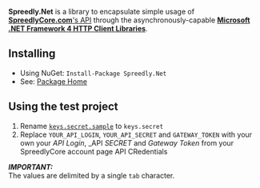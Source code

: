 
**Spreedly.Net** is a library to encapsulate simple usage of [**SpreedlyCore.com**'s API](https://spreedlycore.com/manual/quickstart) through the asynchronously-capable [**Microsoft .NET Framework 4 HTTP Client Libraries**](https://nuget.org/packages/Microsoft.Net.Http). 

## Installing ##

* Using NuGet: <code>Install-Package Spreedly.Net</code>
* See: [Package Home](https://nuget.org/packages/Spreedly.Net)


## Using the test project ##

1. Rename [<code>keys.secret.sample</code>](https://github.com/malixsys/Spreedly.Net/blob/master/src/Test.Spreedly.Net/Resources/keys.secret.sample) to <code>keys.secret</code>
2. Replace `YOUR_API_LOGIN`, `YOUR_API_SECRET` and `GATEWAY_TOKEN` with your own your _API Login_, _API _SECRET_ and _Gateway Token_ from your SpreedlyCore account page API CRedentials

 
**_IMPORTANT:_**  
The values are delimited by a single `tab` character.
